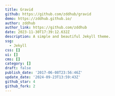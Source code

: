 ```yaml
---
title: Gravid
github: https://github.com/zddhub/gravid
demo: https://zddhub.github.io/
author: zddhub
author_link: https://github.com/zddhub
date: 2023-11-30T17:39:12.632Z
description: A simple and beautiful Jekyll theme.
ssg:
  - Jekyll
css: []
ui: []
cms: []
category: []
draft: false
publish_date: '2017-06-08T23:56:46Z'
update_date: '2024-09-23T13:59:43Z'
github_star: 4
github_fork: 2
---
```

